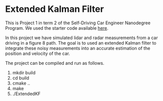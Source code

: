 # Extended Kalman Filter  

This is Project 1 in term 2 of the Self-Driving Car Engineer Nanodegree Program.  We used the starter code available [here](https://github.com/udacity/CarND-Extended-Kalman-Filter-Project).

In this project we have simulated lidar and radar measurements from a car driving in a figure 8 path.  The goal is to used an extended Kalman filter to integrate these noisy measurements into an accurate estimation of the position and velocity of the car.

The project can be compiled and run as follows.

1. mkdir build
2. cd build
3. cmake ..
4. make
5. ./ExtendedKF
